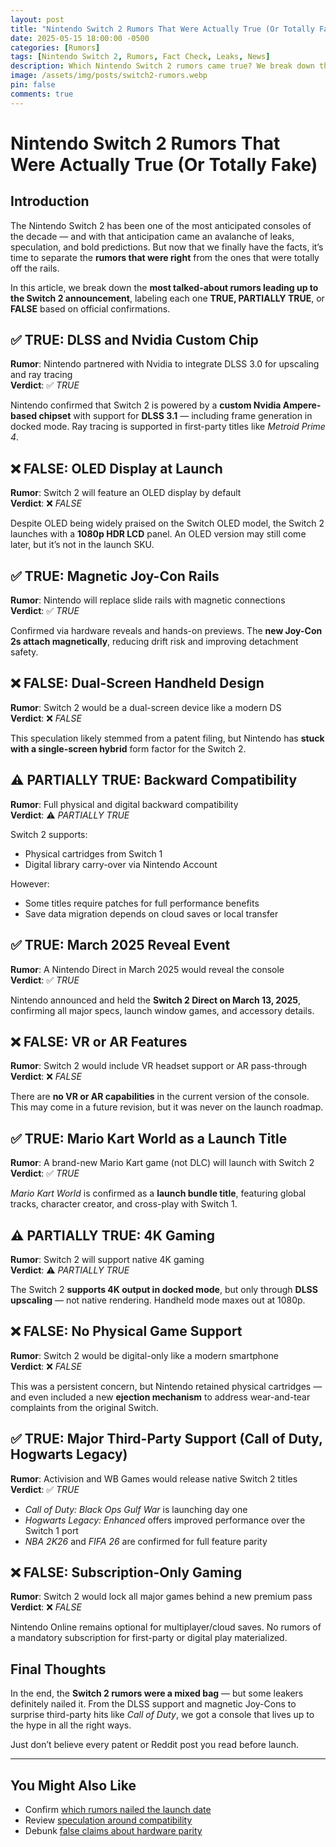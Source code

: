 ```yaml
---
layout: post
title: "Nintendo Switch 2 Rumors That Were Actually True (Or Totally Fake)"
date: 2025-05-15 18:00:00 -0500
categories: [Rumors]
tags: [Nintendo Switch 2, Rumors, Fact Check, Leaks, News]
description: Which Nintendo Switch 2 rumors came true? We break down the most viral leaks and reveal what's real, what's false, and what's still in the air.
image: /assets/img/posts/switch2-rumors.webp
pin: false
comments: true
---
```


# Nintendo Switch 2 Rumors That Were Actually True (Or Totally Fake)

## Introduction

The Nintendo Switch 2 has been one of the most anticipated consoles of the decade — and with that anticipation came an avalanche of leaks, speculation, and bold predictions. But now that we finally have the facts, it’s time to separate the **rumors that were right** from the ones that were totally off the rails.

In this article, we break down the **most talked-about rumors leading up to the Switch 2 announcement**, labeling each one **TRUE, PARTIALLY TRUE**, or **FALSE** based on official confirmations.

## ✅ TRUE: DLSS and Nvidia Custom Chip

**Rumor**: Nintendo partnered with Nvidia to integrate DLSS 3.0 for upscaling and ray tracing  
**Verdict**: ✅ *TRUE*

Nintendo confirmed that Switch 2 is powered by a **custom Nvidia Ampere-based chipset** with support for **DLSS 3.1** — including frame generation in docked mode. Ray tracing is supported in first-party titles like *Metroid Prime 4*.

## ❌ FALSE: OLED Display at Launch

**Rumor**: Switch 2 will feature an OLED display by default  
**Verdict**: ❌ *FALSE*

Despite OLED being widely praised on the Switch OLED model, the Switch 2 launches with a **1080p HDR LCD** panel. An OLED version may still come later, but it’s not in the launch SKU.

## ✅ TRUE: Magnetic Joy-Con Rails

**Rumor**: Nintendo will replace slide rails with magnetic connections  
**Verdict**: ✅ *TRUE*

Confirmed via hardware reveals and hands-on previews. The **new Joy-Con 2s attach magnetically**, reducing drift risk and improving detachment safety.

## ❌ FALSE: Dual-Screen Handheld Design

**Rumor**: Switch 2 would be a dual-screen device like a modern DS  
**Verdict**: ❌ *FALSE*

This speculation likely stemmed from a patent filing, but Nintendo has **stuck with a single-screen hybrid** form factor for the Switch 2.

## ⚠️ PARTIALLY TRUE: Backward Compatibility

**Rumor**: Full physical and digital backward compatibility  
**Verdict**: ⚠️ *PARTIALLY TRUE*

Switch 2 supports:
- Physical cartridges from Switch 1
- Digital library carry-over via Nintendo Account

However:
- Some titles require patches for full performance benefits
- Save data migration depends on cloud saves or local transfer

## ✅ TRUE: March 2025 Reveal Event

**Rumor**: A Nintendo Direct in March 2025 would reveal the console  
**Verdict**: ✅ *TRUE*

Nintendo announced and held the **Switch 2 Direct on March 13, 2025**, confirming all major specs, launch window games, and accessory details.

## ❌ FALSE: VR or AR Features

**Rumor**: Switch 2 would include VR headset support or AR pass-through  
**Verdict**: ❌ *FALSE*

There are **no VR or AR capabilities** in the current version of the console. This may come in a future revision, but it was never on the launch roadmap.

## ✅ TRUE: Mario Kart World as a Launch Title

**Rumor**: A brand-new Mario Kart game (not DLC) will launch with Switch 2  
**Verdict**: ✅ *TRUE*

*Mario Kart World* is confirmed as a **launch bundle title**, featuring global tracks, character creator, and cross-play with Switch 1.

## ⚠️ PARTIALLY TRUE: 4K Gaming

**Rumor**: Switch 2 will support native 4K gaming  
**Verdict**: ⚠️ *PARTIALLY TRUE*

The Switch 2 **supports 4K output in docked mode**, but only through **DLSS upscaling** — not native rendering. Handheld mode maxes out at 1080p.

## ❌ FALSE: No Physical Game Support

**Rumor**: Switch 2 would be digital-only like a modern smartphone  
**Verdict**: ❌ *FALSE*

This was a persistent concern, but Nintendo retained physical cartridges — and even included a new **ejection mechanism** to address wear-and-tear complaints from the original Switch.

## ✅ TRUE: Major Third-Party Support (Call of Duty, Hogwarts Legacy)

**Rumor**: Activision and WB Games would release native Switch 2 titles  
**Verdict**: ✅ *TRUE*

- *Call of Duty: Black Ops Gulf War* is launching day one  
- *Hogwarts Legacy: Enhanced* offers improved performance over the Switch 1 port  
- *NBA 2K26* and *FIFA 26* are confirmed for full feature parity

## ❌ FALSE: Subscription-Only Gaming

**Rumor**: Switch 2 would lock all major games behind a new premium pass  
**Verdict**: ❌ *FALSE*

Nintendo Online remains optional for multiplayer/cloud saves. No rumors of a mandatory subscription for first-party or digital play materialized.

## Final Thoughts

In the end, the **Switch 2 rumors were a mixed bag** — but some leakers definitely nailed it. From the DLSS support and magnetic Joy-Cons to surprise third-party hits like *Call of Duty*, we got a console that lives up to the hype in all the right ways.

Just don’t believe every patent or Reddit post you read before launch.

---

## You Might Also Like

- Confirm [which rumors nailed the launch date](/posts/nintendo-switch-2-release-date/)
- Review [speculation around compatibility](/posts/nintendo-switch-2-backward-compatibility/)
- Debunk [false claims about hardware parity](/posts/switch2-vs-ps5-vs-xbox/)